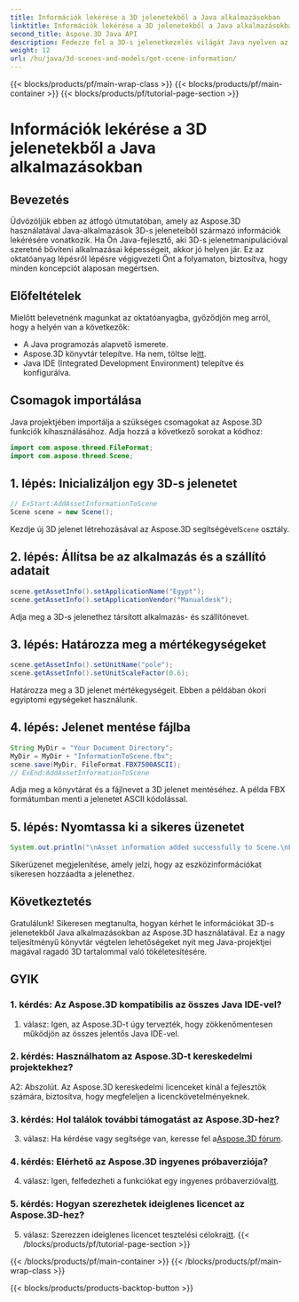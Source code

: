 ```yaml
---
title: Információk lekérése a 3D jelenetekből a Java alkalmazásokban
linktitle: Információk lekérése a 3D jelenetekből a Java alkalmazásokban
second_title: Aspose.3D Java API
description: Fedezze fel a 3D-s jelenetkezelés világát Java nyelven az Aspose.3D segítségével. Ez az oktatóanyag lépésről lépésre végigvezeti Önt az információk lekérésében.
weight: 12
url: /hu/java/3d-scenes-and-models/get-scene-information/
---
```


{{< blocks/products/pf/main-wrap-class >}}
{{< blocks/products/pf/main-container >}}
{{< blocks/products/pf/tutorial-page-section >}}

# Információk lekérése a 3D jelenetekből a Java alkalmazásokban

## Bevezetés

Üdvözöljük ebben az átfogó útmutatóban, amely az Aspose.3D használatával Java-alkalmazások 3D-s jeleneteiből származó információk lekérésére vonatkozik. Ha Ön Java-fejlesztő, aki 3D-s jelenetmanipulációval szeretné bővíteni alkalmazásai képességeit, akkor jó helyen jár. Ez az oktatóanyag lépésről lépésre végigvezeti Önt a folyamaton, biztosítva, hogy minden koncepciót alaposan megértsen.

## Előfeltételek

Mielőtt belevetnénk magunkat az oktatóanyagba, győződjön meg arról, hogy a helyén van a következők:

- A Java programozás alapvető ismerete.
-  Aspose.3D könyvtár telepítve. Ha nem, töltse le[itt](https://releases.aspose.com/3d/java/).
- Java IDE (Integrated Development Environment) telepítve és konfigurálva.

## Csomagok importálása

Java projektjében importálja a szükséges csomagokat az Aspose.3D funkciók kihasználásához. Adja hozzá a következő sorokat a kódhoz:

```java
import com.aspose.threed.FileFormat;
import com.aspose.threed.Scene;
```

## 1. lépés: Inicializáljon egy 3D-s jelenetet

```java
// ExStart:AddAssetInformationToScene
Scene scene = new Scene();
```

 Kezdje új 3D jelenet létrehozásával az Aspose.3D segítségével`Scene` osztály.

## 2. lépés: Állítsa be az alkalmazás és a szállító adatait

```java
scene.getAssetInfo().setApplicationName("Egypt");
scene.getAssetInfo().setApplicationVendor("Manualdesk");
```

Adja meg a 3D-s jelenethez társított alkalmazás- és szállítónevet.

## 3. lépés: Határozza meg a mértékegységeket

```java
scene.getAssetInfo().setUnitName("pole");
scene.getAssetInfo().setUnitScaleFactor(0.6);
```

Határozza meg a 3D jelenet mértékegységeit. Ebben a példában ókori egyiptomi egységeket használunk.

## 4. lépés: Jelenet mentése fájlba

```java
String MyDir = "Your Document Directory";
MyDir = MyDir + "InformationToScene.fbx";
scene.save(MyDir, FileFormat.FBX7500ASCII);
// ExEnd:AddAssetInformationToScene
```

Adja meg a könyvtárat és a fájlnevet a 3D jelenet mentéséhez. A példa FBX formátumban menti a jelenetet ASCII kódolással.

## 5. lépés: Nyomtassa ki a sikeres üzenetet

```java
System.out.println("\nAsset information added successfully to Scene.\nFile saved at " + MyDir);
```

Sikerüzenet megjelenítése, amely jelzi, hogy az eszközinformációkat sikeresen hozzáadta a jelenethez.

## Következtetés

Gratulálunk! Sikeresen megtanulta, hogyan kérhet le információkat 3D-s jelenetekből Java alkalmazásokban az Aspose.3D használatával. Ez a nagy teljesítményű könyvtár végtelen lehetőségeket nyit meg Java-projektjei magával ragadó 3D tartalommal való tökéletesítésére.

## GYIK

### 1. kérdés: Az Aspose.3D kompatibilis az összes Java IDE-vel?

1. válasz: Igen, az Aspose.3D-t úgy tervezték, hogy zökkenőmentesen működjön az összes jelentős Java IDE-vel.

### 2. kérdés: Használhatom az Aspose.3D-t kereskedelmi projektekhez?

A2: Abszolút. Az Aspose.3D kereskedelmi licenceket kínál a fejlesztők számára, biztosítva, hogy megfeleljen a licenckövetelményeknek.

### 3. kérdés: Hol találok további támogatást az Aspose.3D-hez?

 3. válasz: Ha kérdése vagy segítsége van, keresse fel a[Aspose.3D fórum](https://forum.aspose.com/c/3d/18).

### 4. kérdés: Elérhető az Aspose.3D ingyenes próbaverziója?

 4. válasz: Igen, felfedezheti a funkciókat egy ingyenes próbaverzióval[itt](https://releases.aspose.com/).

### 5. kérdés: Hogyan szerezhetek ideiglenes licencet az Aspose.3D-hez?

 5. válasz: Szerezzen ideiglenes licencet tesztelési célokra[itt](https://purchase.aspose.com/temporary-license/).
{{< /blocks/products/pf/tutorial-page-section >}}

{{< /blocks/products/pf/main-container >}}
{{< /blocks/products/pf/main-wrap-class >}}

{{< blocks/products/products-backtop-button >}}
